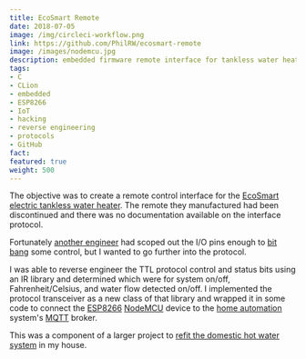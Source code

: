 ```yaml
---
title: EcoSmart Remote
date: 2018-07-05
image: /img/circleci-workflow.png
link: https://github.com/PhilRW/ecosmart-remote
image: /images/nodemcu.jpg
description: embedded firmware remote interface for tankless water heater
tags:
- C
- CLion
- embedded
- ESP8266
- IoT
- hacking
- reverse engineering
- protocols
- GitHub
fact: 
featured: true
weight: 500
---
```

The objective was to create a remote control interface for the [EcoSmart electric tankless water heater](https://www.ecosmartus.com/). The remote they manufactured had been discontinued and there was no documentation available on the interface protocol.

Fortunately [another engineer](https://electronics.stackexchange.com/questions/233374/reverse-engineering-asynchronous-serial-protocol-for-ecosmart-tankless-water-hea) had scoped out the I/O pins enough to [bit bang](https://en.wikipedia.org/wiki/Bit_banging) some control, but I wanted to go further into the protocol.

I was able to reverse engineer the TTL protocol control and status bits using an IR library and determined which were for system on/off, Fahrenheit/Celsius, and water flow detected on/off. I implemented the protocol transceiver as a new class of that library and wrapped it in some code to connect the [ESP8266](https://en.wikipedia.org/wiki/ESP8266) [NodeMCU](https://en.wikipedia.org/wiki/NodeMCU) device to the [home automation](https://www.home-assistant.io/) system's [MQTT](https://en.wikipedia.org/wiki/MQTT) broker.

This was a component of a larger project to [refit the domestic hot water system](https://blog.rosenberg-watt.com/2018/08/01/towards-better-domestic-hot-water/) in my house.